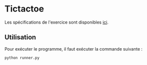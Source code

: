 # Tictactoe

Les spécifications de l'exercice sont disponibles [ici](https://cs50.harvard.edu/ai/2020/projects/0/tictactoe/).

## Utilisation

Pour exécuter le programme, il faut exécuter la commande suivante :

```bash
python runner.py
```
